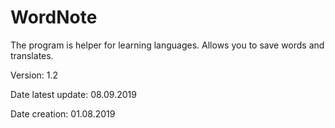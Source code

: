 # WordNote
The program is helper for learning languages. Allows you to save words and translates. 

Version: 1.2

Date latest update: 08.09.2019

Date creation: 01.08.2019
